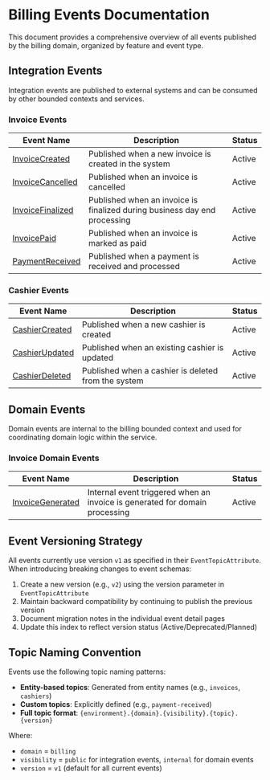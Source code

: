 # Billing Events Documentation

This document provides a comprehensive overview of all events published by the billing domain, organized by feature and event type.

## Integration Events

Integration events are published to external systems and can be consumed by other bounded contexts and services.

### Invoice Events

| Event Name                                 | Description                                                               | Status |
| ------------------------------------------ | ------------------------------------------------------------------------- | ------ |
| [InvoiceCreated](./invoice-created.md)     | Published when a new invoice is created in the system                     | Active |
| [InvoiceCancelled](./invoice-cancelled.md) | Published when an invoice is cancelled                                    | Active |
| [InvoiceFinalized](./invoice-finalized.md) | Published when an invoice is finalized during business day end processing | Active |
| [InvoicePaid](./invoice-paid.md)           | Published when an invoice is marked as paid                               | Active |
| [PaymentReceived](./payment-received.md)   | Published when a payment is received and processed                        | Active |

### Cashier Events

| Event Name                             | Description                                         | Status |
| -------------------------------------- | --------------------------------------------------- | ------ |
| [CashierCreated](./cashier-created.md) | Published when a new cashier is created             | Active |
| [CashierUpdated](./cashier-updated.md) | Published when an existing cashier is updated       | Active |
| [CashierDeleted](./cashier-deleted.md) | Published when a cashier is deleted from the system | Active |

## Domain Events

Domain events are internal to the billing bounded context and used for coordinating domain logic within the service.

### Invoice Domain Events

| Event Name                                 | Description                                                                 | Status |
| ------------------------------------------ | --------------------------------------------------------------------------- | ------ |
| [InvoiceGenerated](./invoice-generated.md) | Internal event triggered when an invoice is generated for domain processing | Active |

## Event Versioning Strategy

All events currently use version `v1` as specified in their `EventTopicAttribute`. When introducing breaking changes to event schemas:

1. Create a new version (e.g., `v2`) using the version parameter in `EventTopicAttribute`
2. Maintain backward compatibility by continuing to publish the previous version
3. Document migration notes in the individual event detail pages
4. Update this index to reflect version status (Active/Deprecated/Planned)

## Topic Naming Convention

Events use the following topic naming patterns:

-   **Entity-based topics**: Generated from entity names (e.g., `invoices`, `cashiers`)
-   **Custom topics**: Explicitly defined (e.g., `payment-received`)
-   **Full topic format**: `{environment}.{domain}.{visibility}.{topic}.{version}`

Where:

-   `domain` = `billing`
-   `visibility` = `public` for integration events, `internal` for domain events
-   `version` = `v1` (default for all current events)
